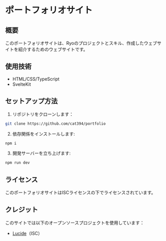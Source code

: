 # ポートフォリオサイト

## 概要
このポートフォリオサイトは、Ryoのプロジェクトとスキル、作成したウェブサイトを紹介するためのウェブサイトです。

## 使用技術
- HTML/CSS/TypeScript
- SvelteKit

## セットアップ方法
1. リポジトリをクローンします：
  ```bash
  git clone https://github.com/cat394/portfolio
  ```
2. 依存関係をインストールします: 
  ```bash
  npm i
  ```
3. 開発サーバーを立ち上げます:
  ```bash
  npm run dev
  ```

## ライセンス
このポートフォリオサイトはISCライセンスの下でライセンスされています。

## クレジット
このサイトでは以下のオープンソースプロジェクトを使用しています：
- [Lucide](https://lucide.dev/)（ISC）

